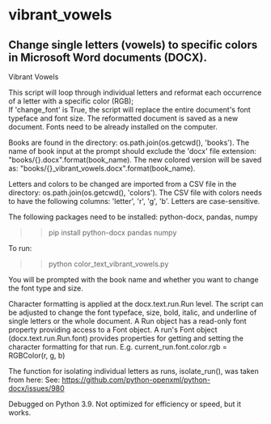 # vibrant_vowels
Change single letters (vowels) to specific colors in Microsoft Word documents (DOCX).
---
Vibrant Vowels 

This script will loop through individual letters and reformat each occurrence of a letter with a specific color (RGB);  
If 'change_font' is True, the script will replace the entire document's font typeface and font size.
The reformatted document is saved as a new document.
Fonts need to be already installed on the computer.

Books are found in the directory: os.path.join(os.getcwd(), 'books').
The name of book input at the prompt should exclude the 'docx' file extension: "books/{}.docx".format(book_name).
The new colored version will be saved as: "books/{}_vibrant_vowels.docx".format(book_name).

Letters and colors to be changed are imported from a CSV file in the directory: os.path.join(os.getcwd(), 'colors').
The CSV file with colors needs to have the following columns: 'letter', 'r', 'g', 'b'.
Letters are case-sensitive.

The following packages need to be installed: python-docx, pandas, numpy
>> pip install python-docx pandas numpy

To run:
>> python color_text_vibrant_vowels.py

You will be prompted with the book name and whether you want to change the font type and size.

Character formatting is applied at the docx.text.run.Run level. 
The script can be adjusted to change the font typeface, size, bold, italic, 
and underline of single letters or the whole document.
A Run object has a read-only font property providing access to a Font object. 
A run's Font object (docx.text.run.Run.font) provides properties for getting and setting the character formatting for that run.
E.g. current_run.font.color.rgb = RGBColor(r, g, b) 

The function for isolating individual letters as runs, isolate_run(), was taken from here:
See: https://github.com/python-openxml/python-docx/issues/980

Debugged on Python 3.9. Not optimized for efficiency or speed, but it works.

